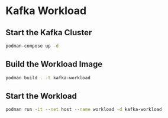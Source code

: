 # Kafka Workload

## Start the Kafka Cluster

```bash
podman-compose up -d
```

## Build the Workload Image

```bash
podman build . -t kafka-workload
```


## Start the Workload

```bash
podman run -it --net host --name workload -d kafka-workload
```